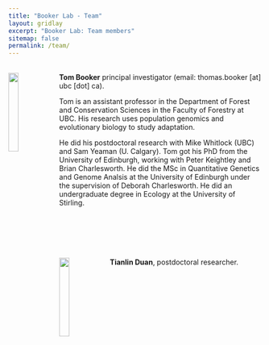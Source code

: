 ```yaml
---
title: "Booker Lab - Team"
layout: gridlay
excerpt: "Booker Lab: Team members"
sitemap: false
permalink: /team/
---
```



<br>

<div class="col-sm-12 clearfix" style="margin-bottom:70px;">
  <img src="{{ site.url }}{{ site.baseurl }}/images/tom.jpg" class="img-responsive" width="20%" style="float: left" />
<b>Tom Booker</b>
 principal investigator (email: thomas.booker [at] ubc [dot] ca). <br>

Tom is an assistant professor in the Department of Forest and Conservation Sciences in the Faculty of Forestry at UBC. His research uses population genomics and evolutionary biology to study adaptation.

He did his postdoctoral research with Mike Whitlock (UBC) and Sam Yeaman (U. Calgary). Tom got his PhD from the University of Edinburgh, working with Peter Keightley and Brian Charlesworth. He did the MSc in Quantitative Genetics and Genome Analsis at the University of Edinburgh under the supervision of Deborah Charlesworth. He did an undergraduate degree in Ecology at the University of Stirling.

</div>


<br>

<div class="col-sm-12 clearfix" style="margin-bottom:50px;">
  <img src="{{ site.url }}{{ site.baseurl }}/images/tianlin.jpg" class="img-responsive" width="20%" style="float: left" />

<b>Tianlin Duan</b>,  postdoctoral researcher.
